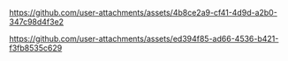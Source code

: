


https://github.com/user-attachments/assets/4b8ce2a9-cf41-4d9d-a2b0-347c98d4f3e2


https://github.com/user-attachments/assets/ed394f85-ad66-4536-b421-f3fb8535c629

